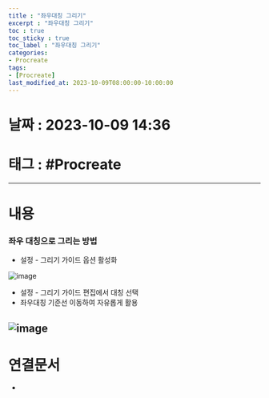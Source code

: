 ```yaml
---
title : "좌우대칭 그리기"
excerpt : "좌우대칭 그리기"
toc : true
toc_sticky : true
toc_label : "좌우대칭 그리기"
categories:
- Procreate
tags:
- [Procreate]
last_modified_at: 2023-10-09T08:00:00-10:00:00
---
```


# 날짜 : 2023-10-09 14:36

# 태그 : #Procreate
---

# 내용

### 좌우 대칭으로 그리는 방법
- 설정 - 그리기 가이드 옵션 활성화
  
![image](../../assets/images/Drawing_Guide.png)
- 설정 - 그리기 가이드 편집에서 대칭 선택
- 좌우대칭 기준선 이동하여 자유롭게 활용
  
![image](../../assets/images/Drawing_symmetry.png)
---

# 연결문서
- 

